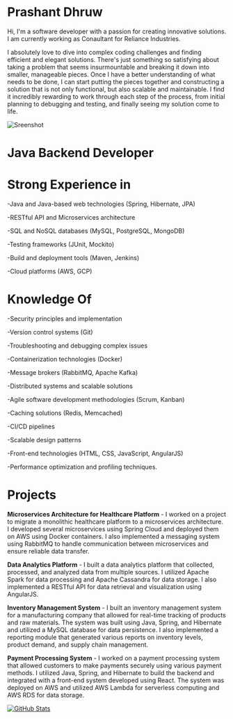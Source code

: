 # Prashant Dhruw

Hi, I'm a software developer with a passion for creating innovative solutions. I am currently working as Conaultant for Reliance Industries.

I absolutely love to dive into complex coding challenges and finding efficient and elegant solutions. There's just something so satisfying about taking a problem that seems insurmountable and breaking it down into smaller, manageable pieces. Once I have a better understanding of what needs to be done, I can start putting the pieces together and constructing a solution that is not only functional, but also scalable and maintainable. I find it incredibly rewarding to work through each step of the process, from initial planning to debugging and testing, and finally seeing my solution come to life.

![Sreenshot](https://user-images.githubusercontent.com/38435661/175811577-72bb3654-5cdc-44b0-a970-a8cef53a8bd2.jpg)

# Java Backend Developer

# Strong Experience in

-Java and Java-based web technologies (Spring, Hibernate, JPA)

-RESTful API and Microservices architecture

-SQL and NoSQL databases (MySQL, PostgreSQL, MongoDB)

-Testing frameworks (JUnit, Mockito)

-Build and deployment tools (Maven, Jenkins)

-Cloud platforms (AWS, GCP)

# Knowledge Of

-Security principles and implementation

-Version control systems (Git)

-Troubleshooting and debugging complex issues

-Containerization technologies (Docker)

-Message brokers (RabbitMQ, Apache Kafka)

-Distributed systems and scalable solutions

-Agile software development methodologies (Scrum, Kanban)

-Caching solutions (Redis, Memcached)

-CI/CD pipelines

-Scalable design patterns

-Front-end technologies (HTML, CSS, JavaScript, AngularJS)

-Performance optimization and profiling techniques.

# Projects

**Microservices Architecture for Healthcare Platform** - I worked on a project to migrate a monolithic healthcare platform to a microservices architecture. I developed several microservices using Spring Cloud and deployed them on AWS using Docker containers. I also implemented a messaging system using RabbitMQ to handle communication between microservices and ensure reliable data transfer.

**Data Analytics Platform** - I built a data analytics platform that collected, processed, and analyzed data from multiple sources. I utilized Apache Spark for data processing and Apache Cassandra for data storage. I also implemented a RESTful API for data retrieval and visualization using AngularJS.

**Inventory Management System** - I built an inventory management system for a manufacturing company that allowed for real-time tracking of products and raw materials. The system was built using Java, Spring, and Hibernate and utilized a MySQL database for data persistence. I also implemented a reporting module that generated various reports on inventory levels, product demand, and supply chain management.

**Payment Processing System** - I worked on a payment processing system that allowed customers to make payments securely using various payment methods. I utilized Java, Spring, and Hibernate to build the backend and integrated with a front-end system developed using React. The system was deployed on AWS and utilized AWS Lambda for serverless computing and AWS RDS for data storage.


[![GitHub Stats](https://github-readme-stats.vercel.app/api?username=prashantdhruw&show_icons=true&theme=default)](https://github.com/prashantdhruw)



